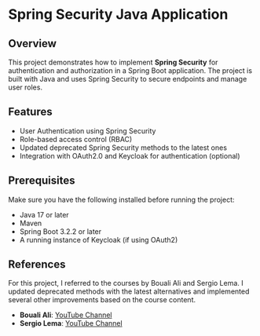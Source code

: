 # Spring Security Java Application

## Overview
This project demonstrates how to implement **Spring Security** for authentication and authorization in a Spring Boot application. The project is built with Java and uses Spring Security to secure endpoints and manage user roles.

## Features
- User Authentication using Spring Security
- Role-based access control (RBAC)
- Updated deprecated Spring Security methods to the latest ones
- Integration with OAuth2.0 and Keycloak for authentication (optional)

## Prerequisites
Make sure you have the following installed before running the project:
- Java 17 or later
- Maven
- Spring Boot 3.2.2 or later
- A running instance of Keycloak (if using OAuth2)

## References
For this project, I referred to the courses by Bouali Ali and Sergio Lema. I updated deprecated methods with the latest alternatives and implemented several other improvements based on the course content.

- **Bouali Ali**: [YouTube Channel](https://www.youtube.com/@BoualiAli)
- **Sergio Lema**: [YouTube Channel](https://www.youtube.com/@TheDevWorldbySergioLema)
